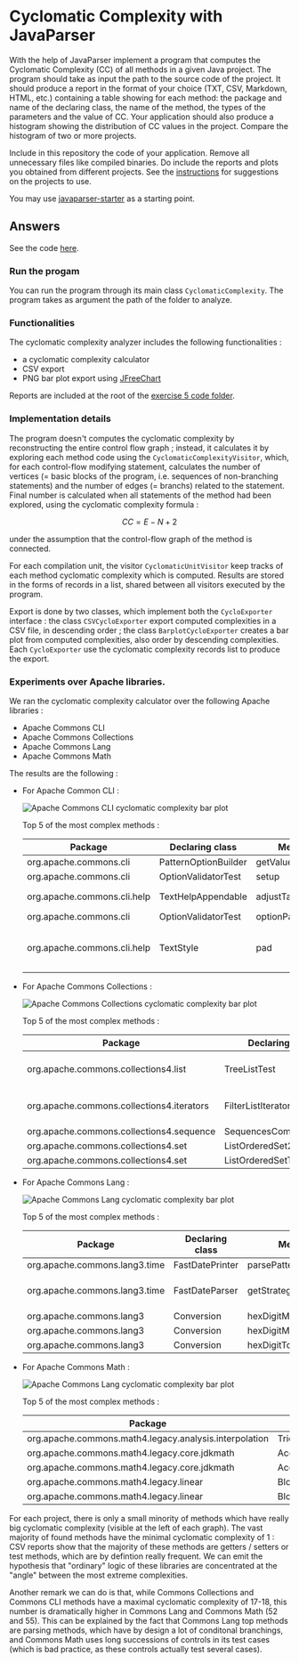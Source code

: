 # Cyclomatic Complexity with JavaParser

With the help of JavaParser implement a program that computes the Cyclomatic Complexity (CC) of all methods in a given Java project. The program should take as input the path to the source code of the project. It should produce a report in the format of your choice (TXT, CSV, Markdown, HTML, etc.) containing a table showing for each method: the package and name of the declaring class, the name of the method, the types of the parameters and the value of CC.
Your application should also produce a histogram showing the distribution of CC values in the project. Compare the histogram of two or more projects.


Include in this repository the code of your application. Remove all unnecessary files like compiled binaries. Do include the reports and plots you obtained from different projects. See the [instructions](../sujet.md) for suggestions on the projects to use.

You may use [javaparser-starter](../code/javaparser-starter) as a starting point.

## Answers

See the code [here](../code/Exercise5/vv-tp2-ex5/).

### Run the progam

You can run the program through its main class `CyclomaticComplexity`. The program takes as argument
the path of the folder to analyze.

### Functionalities

The cyclomatic complexity analyzer includes the following functionalities :
- a cyclomatic complexity calculator
- CSV export
- PNG bar plot export using [JFreeChart](https://www.jfree.org/jfreechart/)

Reports are included at the root of the [exercise 5 code folder](../code/Exercise5/vv-tp2-ex5/).

### Implementation details

The program doesn't computes the cyclomatic complexity by reconstructing the entire control flow graph 
; instead, it calculates it by exploring each method code using the `CyclomaticComplexityVisitor`, 
which, for each control-flow modifying statement, calculates the number of vertices (= basic blocks of 
the program, i.e. sequences of non-branching statements) and the number of edges (= branchs) related to 
the statement. Final number is calculated when all statements of the method had been explored, using 
the cyclomatic complexity formula :

$$CC = E - N + 2$$

under the assumption that the control-flow graph of the method is connected.

For each compilation unit, the visitor `CyclomaticUnitVisitor` keep tracks of each method cyclomatic complexity which is computed. Results are stored in the forms of records in a list, shared between all visitors executed by the program.

Export is done by two classes, which implement both the `CycloExporter` interface : the class `CSVCycloExporter` export computed complexities in a CSV file, in descending order ; the class `BarplotCycloExporter` creates a bar plot from computed complexities, also order by descending complexities. Each `CycloExporter` use the cyclomatic complexity records list to produce the export.

### Experiments over Apache libraries.

We ran the cyclomatic complexity calculator over the following Apache libraries :

- Apache Commons CLI
- Apache Commons Collections
- Apache Commons Lang
- Apache Commons Math

The results are the following :

- For Apache Common CLI :

    ![Apache Commons CLI cyclomatic complexity bar plot](../code/Exercise5/vv-tp2-ex5/commons-cli_chart.png)

    Top 5 of the most complex methods : 

    | Package                     | Declaring class      | Method            | Params                                 | CC |
    |-----------------------------|----------------------|-------------------|----------------------------------------|----|
    | org.apache.commons.cli      | PatternOptionBuilder | getValueType      | (char ch)                              | 18 |
    | org.apache.commons.cli      | OptionValidatorTest  | setup             | ()                                     | 15 |
    | org.apache.commons.cli.help | TextHelpAppendable   | adjustTableFormat | (TableDefinition table)                | 9  |
    | org.apache.commons.cli      | OptionValidatorTest  | optionParameters  | ()                                     | 9  |
    | org.apache.commons.cli.help | TextStyle            | pad               | (boolean addIndent, CharSequence text) | 8  |

- For Apache Commons Collections :

    ![Apache Commons Collections cyclomatic complexity bar plot](../code/Exercise5/vv-tp2-ex5/commons-collections_chart.png)

    Top 5 of the most complex methods : 

    | Package                                   | Declaring class         | Method       | Params                                  | CC |
    |-------------------------------------------|-------------------------|--------------|-----------------------------------------|----|
    | org.apache.commons.collections4.list      | TreeListTest            | benchmark    | (List<? super Integer> l)               | 17 |
    | org.apache.commons.collections4.iterators | FilterListIteratorTest  | walkLists    | (List<E> list, ListIterator<E> testing) | 15 |
    | org.apache.commons.collections4.sequence  | SequencesComparatorTest | testShadok   | ()                                      | 13 |
    | org.apache.commons.collections4.set       | ListOrderedSet2Test     | testOrdering | ()                                      | 13 |
    | org.apache.commons.collections4.set       | ListOrderedSetTest      | testOrdering | ()                                      | 13 |



- For Apache Commons Lang : 

    ![Apache Commons Lang cyclomatic complexity bar plot](../code/Exercise5/vv-tp2-ex5/commons-lang_chart.png)

    Top 5 of the most complex methods : 

    | Package                       | Declaring class | Method               | Params                                         | CC |
    |-------------------------------|-----------------|----------------------|------------------------------------------------|----|
    | org.apache.commons.lang3.time | FastDatePrinter | parsePattern         | ()                                             | 52 |
    | org.apache.commons.lang3.time | FastDateParser  | getStrategy          | (char f, int width, Calendar definingCalendar) | 48 |
    | org.apache.commons.lang3      | Conversion      | hexDigitMsb0ToBinary | (char hexDigit)                                | 46 |
    | org.apache.commons.lang3      | Conversion      | hexDigitMsb0ToInt    | (char hexDigit)                                | 46 |
    | org.apache.commons.lang3      | Conversion      | hexDigitToBinary     | (char hexDigit)                                | 46 |


- For Apache Commons Math :

    ![Apache Commons Lang cyclomatic complexity bar plot](../code/Exercise5/vv-tp2-ex5/commons-math_chart.png)

    Top 5 of the most complex methods : 


    | Package                                                | Declaring class                   | Method                 | Params | CC |
    |--------------------------------------------------------|-----------------------------------|------------------------|--------|----|
    | org.apache.commons.math4.legacy.analysis.interpolation | TricubicInterpolatingFunctionTest | testPreconditions      | ()     | 55 |
    | org.apache.commons.math4.legacy.core.jdkmath           | AccurateMathTest                  | testIntPowSpecialCases | ()     | 49 |
    | org.apache.commons.math4.legacy.core.jdkmath           | AccurateMathTest                  | testPowAllSpecialCases | ()     | 47 |
    | org.apache.commons.math4.legacy.linear                 | BlockFieldMatrixTest              | testSeveralBlocks      | ()     | 45 |
    | org.apache.commons.math4.legacy.linear                 | BlockRealMatrixTest               | testSeveralBlocks      | ()     | 45 |


For each project, there is only a small minority of methods which have really
big cyclomatic complexity (visible at the left of each graph). The vast majority
of found methods have the minimal cyclomatic complexity of 1 : CSV reports show
that the majority of these methods are getters / setters or test methods, which
are by defintion really frequent. We can emit the hypothesis that "ordinary"
logic of these libraries are concentrated at the "angle" between the most extreme
complexities.

Another remark we can do is that, while Commons Collections and Commons CLI 
methods have a maximal cyclomatic complexity of 17-18, this number is dramatically
higher in Commons Lang and Commons Math (52 and 55). This can be explained by the fact
that Commons Lang top methods are parsing methods, which have by design a lot of conditonal branchings, and Commons Math uses long successions of controls in its test cases (which is bad practice, as these controls actually test several cases).